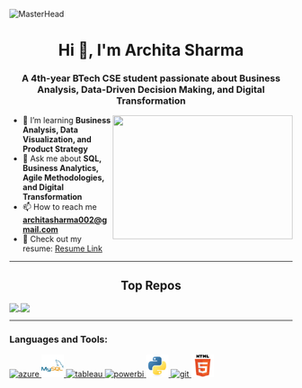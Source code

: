 ![MasterHead](https://www.intellidyne-llc.com/wp-content/uploads/2020/11/AppDev-Solutions-2000x400-1.jpg)

<h1 align="center">Hi 👋, I'm Archita Sharma</h1>
<h3 align="center">A 4th-year BTech CSE student passionate about Business Analysis, Data-Driven Decision Making, and Digital Transformation</h3>

<img align="right" width="320" height="220" src="https://cdn.dribbble.com/users/4055494/screenshots/15215756/media/d2b66c4ca0192aa26d103448b3d1518b.gif" >

- 🌱 I’m learning **Business Analysis, Data Visualization, and Product Strategy**
- 💬 Ask me about **SQL, Business Analytics, Agile Methodologies, and Digital Transformation**
- 📫 How to reach me **architasharma002@gmail.com**
- 📄 Check out my resume: [Resume Link](https://drive.google.com/file/d/1oyVw80t1t47vbIXfwOIkQS2yfEs7BX5S/view?usp=sharing)

---

<h2 align="center">Top Repos</h2>
<a href="https://github.com/Archita27-github/HawkAI">
  <img align="center" src="https://github-readme-stats.vercel.app/api/pin/?username=Archita27-github&repo=HawkAI&theme=dracula&show_owner=true" />
</a>       
<a href="https://github.com/Archita27-github/Concise-News-App">
  <img align="center" src="https://github-readme-stats.vercel.app/api/pin/?username=Archita27-github&repo=Concise-News-App&theme=dracula&show_owner=true" />
</a>     

---

<h3 align="left">Languages and Tools:</h3>
<p align="left">
  <a href="https://azure.microsoft.com/en-in/" target="_blank" rel="noreferrer">
    <img src="https://www.vectorlogo.zone/logos/microsoft_azure/microsoft_azure-icon.svg" alt="azure" width="40" height="40"/>
  </a>
  <a href="https://www.mysql.com/" target="_blank" rel="noreferrer">
    <img src="https://raw.githubusercontent.com/devicons/devicon/master/icons/mysql/mysql-original-wordmark.svg" alt="mysql" width="40" height="40"/>
  </a>
  <a href="https://www.tableau.com/" target="_blank" rel="noreferrer">
    <img src="https://upload.wikimedia.org/wikipedia/commons/4/4b/Tableau_Logo.png" alt="tableau" width="40" height="40"/>
  </a>
  <a href="https://powerbi.microsoft.com/" target="_blank" rel="noreferrer">
    <img src="https://upload.wikimedia.org/wikipedia/commons/c/cf/New_Power_BI_Logo.svg" alt="powerbi" width="40" height="40"/>
  </a>
  <a href="https://www.python.org/" target="_blank" rel="noreferrer">
    <img src="https://raw.githubusercontent.com/devicons/devicon/master/icons/python/python-original.svg" alt="python" width="40" height="40"/>
  </a>
  <a href="https://git-scm.com/" target="_blank" rel="noreferrer">
    <img src="https://www.vectorlogo.zone/logos/git-scm/git-scm-icon.svg" alt="git" width="40" height="40"/>
  </a>
  <a href="https://www.w3.org/html/" target="_blank" rel="noreferrer">
    <img src="https://raw.githubusercontent.com/devicons/devicon/master/icons/html5/html5-original-wordmark.svg" alt="html5" width="40" height="40"/>
  </a>
</p>
